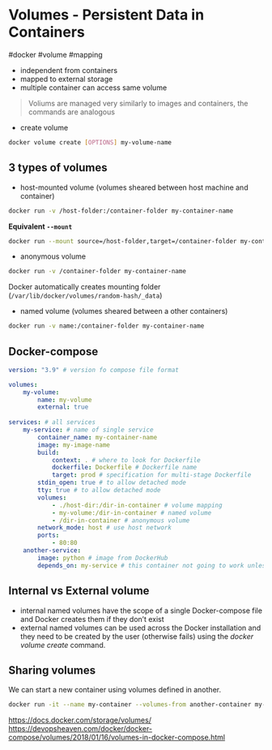 # Volumes - Persistent Data in Containers
#docker #volume #mapping 

- independent from containers
- mapped to external storage
- multiple container can access same volume

>Voliums are managed very similarly to images and containers, the commands are analogous

- create volume 
```bash
docker volume create [OPTIONS] my-volume-name
```

## 3 types of  volumes

- host-mounted volume (volumes sheared between host machine and container)
```bash
docker run -v /host-folder:/container-folder my-container-name
```

**Equivalent `--mount`**
```bash
docker run --mount source=/host-folder,target=/container-folder my-container-name
```

- anonymous volume
```bash
docker run -v /container-folder my-container-name
```
Docker automatically creates mounting folder (`/var/lib/docker/volumes/random-hash/_data`)
- named volume (volumes sheared between a other containers)
```bash
docker run -v name:/container-folder my-container-name
```

## Docker-compose 

```yaml
version: "3.9" # version fo compose file format

volumes:
	my-volume:
		name: my-volume
		external: true
	
services: # all services
    my-service: # name of single service
        container_name: my-container-name
        image: my-image-name
        build:
            context: . # where to look for Dockerfile
            dockerfile: Dockerfile # Dockerfile name
            target: prod # specification for multi-stage Dockerfile
        stdin_open: true # to allow detached mode
        tty: true # to allow detached mode
        volumes: 
            - ./host-dir:/dir-in-container # volume mapping
            - my-volume:/dir-in-container # named volume
            - /dir-in-container # anonymous volume
        network_mode: host # use host network
		ports: 
			- 80:80 
	another-service: 
		image: python # image from DockerHub 
		depends_on: my-service # this container not going to work unless my-service is running

```

## Internal vs External volume

- internal named volumes have the scope of a single Docker-compose file and Docker creates them if they don’t exist
- external named volumes can be used across the Docker installation and they need to be created by the user (otherwise fails) using the _docker volume create_ command.

## Sharing volumes
We can start a new container using volumes defined in another.
```bash
docker run -it --name my-container --volumes-from another-container my-image:my-tag 
```

https://docs.docker.com/storage/volumes/
https://devopsheaven.com/docker/docker-compose/volumes/2018/01/16/volumes-in-docker-compose.html